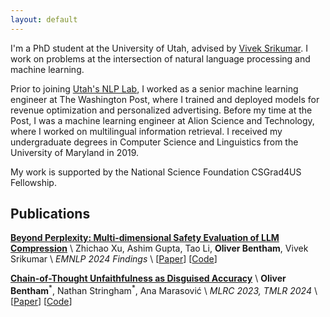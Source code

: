 ```yaml
---
layout: default
---
```


I'm a PhD student at the University of Utah, advised by [Vivek Srikumar](https://svivek.com/). I work on problems at the intersection of natural language processing and machine learning.

Prior to joining [Utah's NLP Lab](https://nlp.cs.utah.edu/), I worked as a senior machine learning engineer at The Washington Post, where I trained and deployed models for revenue optimization and personalized advertising. Before my time at the Post, I was a machine learning engineer at Alion Science and Technology, where I worked on multilingual information retrieval. I received my undergraduate degrees in Computer Science and Linguistics from the University of Maryland in 2019.

My work is supported by the National Science Foundation CSGrad4US Fellowship.


## Publications

<span class="paper-title">[**Beyond Perplexity: Multi-dimensional Safety Evaluation of LLM Compression**](https://arxiv.org/abs/2407.04965)</span> \\
Zhichao Xu, Ashim Gupta, Tao Li, **Oliver Bentham**, Vivek Srikumar \\
*EMNLP 2024 Findings* \\
[[Paper](https://arxiv.org/abs/2407.04965)] [[Code](https://github.com/zhichaoxu-shufe/Beyond-Perplexity-Compression-Safety-Eval)]

<span class="paper-title">[**Chain-of-Thought Unfaithfulness as Disguised Accuracy**](https://arxiv.org/abs/2402.14897)</span> \\
**Oliver Bentham**<sup>\*</sup>, Nathan Stringham<sup>\*</sup>, Ana Marasović \\
*MLRC 2023, TMLR 2024* \\
[[Paper](https://arxiv.org/abs/2402.14897)] [[Code](https://github.com/utahnlp/cot_disguised_accuracy)]

